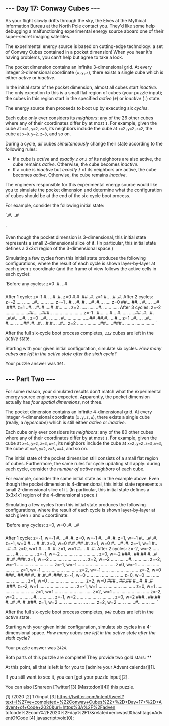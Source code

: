 
## --- Day 17: Conway Cubes ---

As your flight slowly drifts through the sky, the Elves at the Mythical Information Bureau at the North Pole contact you. They'd like
some help debugging a malfunctioning experimental energy source aboard one of their super-secret imaging satellites.

The experimental energy source is based on cutting-edge technology: a set of Conway Cubes contained in a pocket dimension! When you hear
it's having problems, you can't help but agree to take a look.

The pocket dimension contains an infinite 3-dimensional grid. At every integer 3-dimensional coordinate (`x,y,z`), there exists a single
cube which is either *active* or *inactive*.

In the initial state of the pocket dimension, almost all cubes start *inactive*. The only exception to this is a small flat region of
cubes (your puzzle input); the cubes in this region start in the specified *active* (`#`) or *inactive* (`.`) state.

The energy source then proceeds to boot up by executing six *cycles*.

Each cube only ever considers its *neighbors*: any of the 26 other cubes where any of their coordinates differ by at most `1`. For
example, given the cube at `x=1,y=2,z=3`, its neighbors include the cube at `x=2,y=2,z=2`, the cube at `x=0,y=2,z=3`, and so on.

During a cycle, *all* cubes *simultaneously* change their state according to the following rules:

* If a cube is *active* and *exactly `2` or `3`* of its neighbors are also active, the cube remains *active*. Otherwise, the cube
  becomes *inactive*.
* If a cube is *inactive* but *exactly `3`* of its neighbors are active, the cube becomes *active*. Otherwise, the cube remains
  *inactive*.

The engineers responsible for this experimental energy source would like you to simulate the pocket dimension and determine what the
configuration of cubes should be at the end of the six-cycle boot process.

For example, consider the following initial state:

`.#.
..#
###
`

Even though the pocket dimension is 3-dimensional, this initial state represents a small 2-dimensional slice of it. (In particular, this
initial state defines a 3x3x1 region of the 3-dimensional space.)

Simulating a few cycles from this initial state produces the following configurations, where the result of each cycle is shown
layer-by-layer at each given `z` coordinate (and the frame of view follows the active cells in each cycle):

`Before any cycles:
z=0
.#.
..#
###
After 1 cycle:
z=-1
#..
..#
.#.
z=0
#.#
.##
.#.
z=1
#..
..#
.#.
After 2 cycles:
z=-2
.....
.....
..#..
.....
.....
z=-1
..#..
.#..#
....#
.#...
.....
z=0
##...
##...
#....
....#
.###.
z=1
..#..
.#..#
....#
.#...
.....
z=2
.....
.....
..#..
.....
.....
After 3 cycles:
z=-2
.......
.......
..##...
..###..
.......
.......
.......
z=-1
..#....
...#...
#......
.....##
.#...#.
..#.#..
...#...
z=0
...#...
.......
#......
.......
.....##
.##.#..
...#...
z=1
..#....
...#...
#......
.....##
.#...#.
..#.#..
...#...
z=2
.......
.......
..##...
..###..
.......
.......
.......
`

After the full six-cycle boot process completes, *`112`* cubes are left in the *active* state.

Starting with your given initial configuration, simulate six cycles. *How many cubes are left in the active state after the sixth
cycle?*

Your puzzle answer was `301`.

## --- Part Two ---

For some reason, your simulated results don't match what the experimental energy source engineers expected. Apparently, the pocket
dimension actually has *four spatial dimensions*, not three.

The pocket dimension contains an infinite 4-dimensional grid. At every integer 4-dimensional coordinate (`x,y,z,w`), there exists a
single cube (really, a *hypercube*) which is still either *active* or *inactive*.

Each cube only ever considers its *neighbors*: any of the 80 other cubes where any of their coordinates differ by at most `1`. For
example, given the cube at `x=1,y=2,z=3,w=4`, its neighbors include the cube at `x=2,y=2,z=3,w=3`, the cube at `x=0,y=2,z=3,w=4`, and so
on.

The initial state of the pocket dimension still consists of a small flat region of cubes. Furthermore, the same rules for cycle updating
still apply: during each cycle, consider the *number of active neighbors* of each cube.

For example, consider the same initial state as in the example above. Even though the pocket dimension is 4-dimensional, this initial
state represents a small 2-dimensional slice of it. (In particular, this initial state defines a 3x3x1x1 region of the 4-dimensional
space.)

Simulating a few cycles from this initial state produces the following configurations, where the result of each cycle is shown
layer-by-layer at each given `z` and `w` coordinate:

`Before any cycles:
z=0, w=0
.#.
..#
###
After 1 cycle:
z=-1, w=-1
#..
..#
.#.
z=0, w=-1
#..
..#
.#.
z=1, w=-1
#..
..#
.#.
z=-1, w=0
#..
..#
.#.
z=0, w=0
#.#
.##
.#.
z=1, w=0
#..
..#
.#.
z=-1, w=1
#..
..#
.#.
z=0, w=1
#..
..#
.#.
z=1, w=1
#..
..#
.#.
After 2 cycles:
z=-2, w=-2
.....
.....
..#..
.....
.....
z=-1, w=-2
.....
.....
.....
.....
.....
z=0, w=-2
###..
##.##
#...#
.#..#
.###.
z=1, w=-2
.....
.....
.....
.....
.....
z=2, w=-2
.....
.....
..#..
.....
.....
z=-2, w=-1
.....
.....
.....
.....
.....
z=-1, w=-1
.....
.....
.....
.....
.....
z=0, w=-1
.....
.....
.....
.....
.....
z=1, w=-1
.....
.....
.....
.....
.....
z=2, w=-1
.....
.....
.....
.....
.....
z=-2, w=0
###..
##.##
#...#
.#..#
.###.
z=-1, w=0
.....
.....
.....
.....
.....
z=0, w=0
.....
.....
.....
.....
.....
z=1, w=0
.....
.....
.....
.....
.....
z=2, w=0
###..
##.##
#...#
.#..#
.###.
z=-2, w=1
.....
.....
.....
.....
.....
z=-1, w=1
.....
.....
.....
.....
.....
z=0, w=1
.....
.....
.....
.....
.....
z=1, w=1
.....
.....
.....
.....
.....
z=2, w=1
.....
.....
.....
.....
.....
z=-2, w=2
.....
.....
..#..
.....
.....
z=-1, w=2
.....
.....
.....
.....
.....
z=0, w=2
###..
##.##
#...#
.#..#
.###.
z=1, w=2
.....
.....
.....
.....
.....
z=2, w=2
.....
.....
..#..
.....
.....
`

After the full six-cycle boot process completes, *`848`* cubes are left in the *active* state.

Starting with your given initial configuration, simulate six cycles in a 4-dimensional space. *How many cubes are left in the active
state after the sixth cycle?*

Your puzzle answer was `2424`.

Both parts of this puzzle are complete! They provide two gold stars: **

At this point, all that is left is for you to [admire your Advent calendar][1].

If you still want to see it, you can [get your puzzle input][2].

You can also [Shareon [Twitter][3] [Mastodon][4]] this puzzle.

[1] /2020
[2] 17/input
[3] https://twitter.com/intent/tweet?text=I%27ve+completed+%22Conway+Cubes%22+%2D+Day+17+%2D+Advent+of+Code+2020&url=https%3A%2F%2Fadven
tofcode%2Ecom%2F2020%2Fday%2F17&related=ericwastl&hashtags=AdventOfCode
[4] javascript:void(0);

